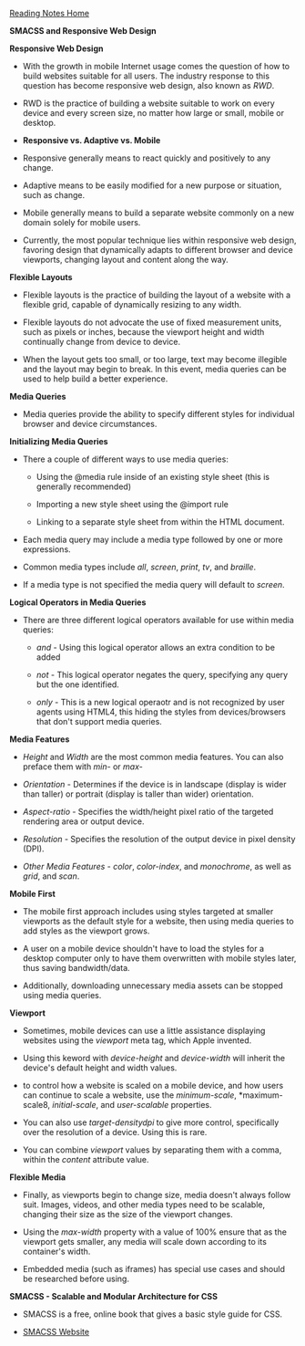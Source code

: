 [Reading Notes Home](https://d-d-wolfe.github.io/reading-notes/)

**SMACSS and Responsive Web Design**

**Responsive Web Design**

- With the growth in mobile Internet usage comes the question of how to build websites suitable for all users. The industry response to this question has become responsive web design, also known as *RWD*.

- RWD is the practice of building a website suitable to work on every device and every screen size, no matter how large or small, mobile or desktop.

- **Responsive vs. Adaptive vs. Mobile**

- Responsive generally means to react quickly and positively to any change.

- Adaptive means to be easily modified for a new purpose or situation, such as change.

- Mobile generally means to build a separate website commonly on a new domain solely for mobile users.

- Currently, the most popular technique lies within responsive web design, favoring design that dynamically adapts to different browser and device viewports, changing layout and content along the way.

**Flexible Layouts**

- Flexible layouts is the practice of building the layout of a website with a flexible grid, capable of dynamically resizing to any width.

- Flexible layouts do not advocate the use of fixed measurement units, such as pixels or inches, because the viewport height and width continually change from device to device.

- When the layout gets too small, or too large, text may become illegible and the layout may begin to break. In this event, media queries can be used to help build a better experience.

**Media Queries**

- Media queries provide the ability to specify different styles for individual browser and device circumstances.

**Initializing Media Queries**

- There a couple of different ways to use media queries:

  - Using the @media rule inside of an existing style sheet (this is generally recommended)

  - Importing a new style sheet using the @import rule

  - Linking to a separate style sheet from within the HTML document.

- Each media query may include a media type followed by one or more expressions.

- Common media types include *all*, *screen*, *print*, *tv*, and *braille*.

- If a media type is not specified the media query will default to *screen*.

**Logical Operators in Media Queries**

- There are three different logical operators available for use within media queries:

  - *and* - Using this logical operator allows an extra condition to be added

  - *not* - This logical operator negates the query, specifying any query but the one identified.

  - *only* - This is a new logical operaotr and is not recognized by user agents using HTML4, this hiding the styles from devices/browsers that don't support media queries.

**Media Features**

- *Height* and *Width* are the most common media features. You can also preface them with *min-* or *max-*

- *Orientation* - Determines if the device is in landscape (display is wider than taller) or portrait (display is taller than wider) orientation. 

- *Aspect-ratio* - Specifies the width/height pixel ratio of the targeted rendering area or output device.

- *Resolution* - Specifies the resolution of the output device in pixel density (DPI).

- *Other Media Features* - *color*, *color-index*, and *monochrome*, as well as *grid*, and *scan*.

**Mobile First**

- The mobile first approach includes using styles targeted at smaller viewports as the default style for a website, then using media queries to add styles as the viewport grows.

- A user on a mobile device shouldn't have to load the styles for a desktop computer only to have them overwritten with mobile styles later, thus saving bandwidth/data.

- Additionally, downloading unnecessary media assets can be stopped using media queries. 

**Viewport**

- Sometimes, mobile devices can use a little assistance displaying websites using the *viewport* meta tag, which Apple invented.

- Using this keword with *device-height* and *device-width* will inherit the device's default height and width values.

- to control how a website is scaled on a mobile device, and how users can continue to scale a website, use the *minimum-scale*, *maximum-scale8, *initial-scale*, and *user-scalable* properties.

- You can also use *target-densitydpi* to give more control, specifically over the resolution of a device. Using this is rare.

- You can combine *viewport* values by separating them with a comma, within the *content* attribute value.

**Flexible Media**

- Finally, as viewports begin to change size, media doesn't always follow suit. Images, videos, and other media types need to be scalable, changing their size as the size of the viewport changes.

- Using the *max-width* property with a value of 100% ensure that as the viewport gets smaller, any media will scale down according to its container's width.

- Embedded media (such as iframes) has special use cases and should be researched before using.

**SMACSS - Scalable and Modular Architecture for CSS**

- SMACSS is a free, online book that gives a basic style guide for CSS.

- [SMACSS Website](http://smacss.com)

